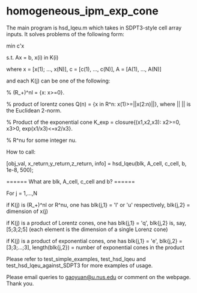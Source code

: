 # homogeneous_ipm_exp_cone


The main program is hsd_lqeu.m which takes in SDPT3-style cell array inputs. It solves problems of the following form:


min c'x

s.t. Ax = b, x(i) in K(i)

where x = [x(1); ..., x(N)], c = [c(1), ..., c(N)], A = [A(1), ..., A(N)]

and each K(j) can be one of the following:

  % (R_+)^nl = {x: x>=0}.

  % product of lorentz cones Q(n) = {x in R^n: x(1)>=||x(2:n)||}, where || || is the Euclidean 2-norm.

  % Product of the exponential cone K_exp = closure{(x1,x2,x3): x2>=0, x3>0, exp(x1/x3)<=x2/x3}.

  % R^nu for some integer nu.

How to call: 

[obj_val, x_return,y_return,z_return, info] = hsd_lqeu(blk, A_cell, c_cell, b, 1e-8, 500);

====== What are blk, A_cell, c_cell and b? ======

For j = 1,...,N

if K(j) is (R_+)^nl or R^nu, one has blk{j,1} = 'l' or 'u' respectively, blk{j,2} = dimension of x(j)

if K(j) is a product of Lorentz cones, one has blk{j,1} = 'q', blk{j,2} is, say, [5;3;2;5] (each element is the dimension of 
a single Lorenz cone)

if K(j) is a product of exponential cones, one has blk{j,1} = 'e', blk{j,2} = [3;3;...;3], length(blk{j,2}) = number of exponential cones in the product

Please refer to test_simple_examples, test_hsd_lqeu and test_hsd_lqeu_against_SDPT3 for more examples of usage.

Please email queries to gaoyuan@u.nus.edu or comment on the webpage. Thank you.

